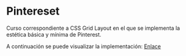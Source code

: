 # Pintereset
Curso correspondiente a CSS Grid Layout en el que se implementa la estética básica y mínima de Pinterest.

A continuación se puede visualizar la implementación: 
[Enlace](https://manuelalferez.github.io/Pinterest_CSS-Grid-Layout/)
